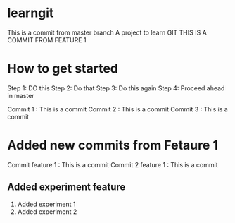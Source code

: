 # learngit
This is a commit from master branch
A project to learn GIT
THIS IS A COMMIT FROM FEATURE 1

# How to get started
Step 1: DO this
Step 2: Do that
Step 3: Do this again
Step 4: Proceed ahead in master

Commit 1 : This is a commit
Commit 2 : This is a commit
Commit 3 : This is a commit

# Added new commits from Fetaure 1
Commit feature 1 : This is a commit
Commit 2 feature 1 : This is a commit

## Added experiment feature
1. Added experiment 1
2. Added experiment 2
